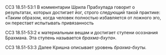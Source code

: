 ССЗ 18.51-53:1	В комментарии Шрила Прабхупада говорит о результатах, которых достигает йог, строго следующий такой практике: «Таким образом, когда человек полностью избавляется от ложного эго, он перестает испытывать привязанность

ССЗ 18.51-53:2	к материальным вещам и достигает ступени осознания Брахмана. Эта ступень называется _брахма-бхута»._

ССЗ 18.51-53:3	Далее Кришна описывает уровень _брахма-бхуты._